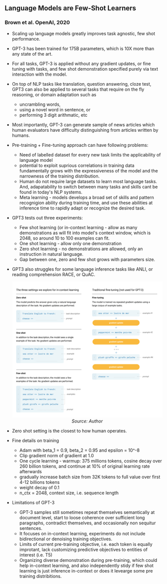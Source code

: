 ## Language Models are Few-Shot Learners
### Brown et al. OpenAI, 2020

* Scaling up language models greatly improves task agnostic, few shot performance. 
* GPT-3 has been trained for 175B parameters, which is 10X more than any state of the art.
* For all tasks, GPT-3 is applied without any gradient updates, or fine tuning with tasks, and few shot demonstration specified purely via text interaction with the model. 
* On top of NLP tasks like translation, question answering, cloze test, GPT3 can also be applied to several tasks that require on the fly reasoning, or domain adaptation such as
    * uncrambling words, 
    * using a novel word in sentence, or 
    * performing 3 digit arithmatic, etc
* Most importantly, GPT-3 can generate sample of news articles which human evaluators have difficulty distinguishing from articles written by humans.

* Pre-training + Fine-tuning approach can have following problems:
    * Need of labelled dataset for every new task limits the applicability of language model
    * potential to exploit suprious correlations in training data fundamentally grows with the expressiveness of the model and the narrowness of the training distribution.
    * Human do not require large datasets to learn most language tasks. And, adapatability to switch between many tasks and skills cant be found in today's NLP systems.
    * Meta learning - models develops a broad set of skills and pattern recognigion ability during training time, and use these abilities at inference time to rapidly adapt or recognize the desired task.

* GPT3 tests out three experiments:
    * Few shot learning (or in-context learning - allow as many demonstrations as will fit into model's context window, which is 2048, so around 10 to 100 examples can fit.
    * One shot learning - allow only one demonstration
    * Zero shot learning - no demonstrations are allowed, only an instruction in natural language. 
    * Gap between one, zero and few shot grows with parameters size. 

* GPT3 also struggles for some language inference tasks like ANLI, or reading comprehension RACE, or QuAC. 

    <p align="center">
    <img width=600 src="images/GPT3_approach_illustration.png">
    <em>Source: Author</em>
    </p>

* Zero shot setting is the closest to how human operates.   

* Fine details on training
    * Adam with beta_1 = 0.9, beta_2 = 0.95 and epsilon = 10^-8
    * Clip gradient norm of gradient at 1.0
    * One cycle learning - warmup: 375 millions tokens, cosine decay over 260 billion tokens, and continue at 10% of original learning rate afterwards
    * gradually increase batch size from 32K tokens to full value over first 4-12 billions tokens
    * weight decay of 0.1 
    * n_ctx = 2048, context size, i.e. sequence length


* Limitations of GPT-3
    * GPT-3 samples still sometimes repeat themselves semantically at document level, start to loose coherence over sufficient long paragraphs, contradict themselves, and occasionally non sequitur sentences.
    * It focuses on in-context learning, experiments do not include bidirectional or denoising training objectives.
    * Limits of current pre-training objective, i.e. each token is equally improtant, lack customizing predictive objectives to entities of interest (i.e. T5)
    * Organizing diverse demonstration during pre-training, which could help in-context learning, and also independently stidy if few shot learning is just inference in-context or does it levearge some pre training distribitions.